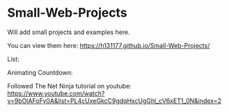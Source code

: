# Small-Web-Projects

Will add small projects and examples here.

You can view them here:
https://h131177.github.io/Small-Web-Projects/

List:

Animating Countdown: 

Followed The Net Ninja tutorial on youtube:
https://www.youtube.com/watch?v=9bOlAFoFy0A&list=PL4cUxeGkcC9gdqHxcUgGhl_cV6xET1_0N&index=2
